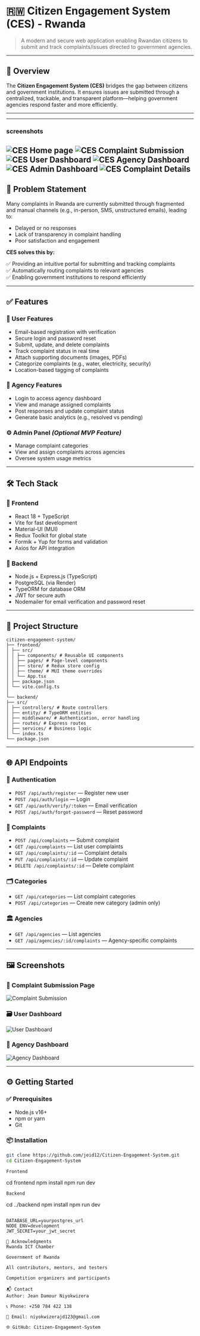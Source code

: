 # 🇷🇼 Citizen Engagement System (CES) - Rwanda

> A modern and secure web application enabling Rwandan citizens to submit and track complaints/issues directed to government agencies.



---

## 🚀 Overview

The **Citizen Engagement System (CES)** bridges the gap between citizens and government institutions. It ensures issues are submitted through a centralized, trackable, and transparent platform—helping government agencies respond faster and more efficiently.

---
-----
### screenshots
![CES Home page](screenshots/1.png)
![CES Complaint Submission](screenshots/2.png)
![CES User Dashboard](screenshots/3.png)
![CES Agency Dashboard](screenshots/4.png)
![CES Admin Dashboard](screenshots/5.png)
![CES Complaint Details](screenshots/6.png) 
-----
## 🎯 Problem Statement

Many complaints in Rwanda are currently submitted through fragmented and manual channels (e.g., in-person, SMS, unstructured emails), leading to:

- Delayed or no responses
- Lack of transparency in complaint handling
- Poor satisfaction and engagement

**CES solves this by:**

✅ Providing an intuitive portal for submitting and tracking complaints  
✅ Automatically routing complaints to relevant agencies  
✅ Enabling government institutions to respond efficiently

---

## ✅ Features

### 👤 User Features
- Email-based registration with verification
- Secure login and password reset
- Submit, update, and delete complaints
- Track complaint status in real time
- Attach supporting documents (images, PDFs)
- Categorize complaints (e.g., water, electricity, security)
- Location-based tagging of complaints

### 🏢 Agency Features
- Login to access agency dashboard
- View and manage assigned complaints
- Post responses and update complaint status
- Generate basic analytics (e.g., resolved vs pending)

### ⚙️ Admin Panel *(Optional MVP Feature)*
- Manage complaint categories
- View and assign complaints across agencies
- Oversee system usage metrics

---

## 🛠 Tech Stack

### 🧩 Frontend
- React 18 + TypeScript
- Vite for fast development
- Material-UI (MUI)
- Redux Toolkit for global state
- Formik + Yup for forms and validation
- Axios for API integration

### 🔧 Backend
- Node.js + Express.js (TypeScript)
- PostgreSQL (via Render)
- TypeORM for database ORM
- JWT for secure auth
- Nodemailer for email verification and password reset

---

## 📁 Project Structure

````
citizen-engagement-system/
├── frontend/
│ ├── src/
│ │ ├── components/ # Reusable UI components
│ │ ├── pages/ # Page-level components
│ │ ├── store/ # Redux store config
│ │ ├── theme/ # MUI theme overrides
│ │ └── App.tsx
│ ├── package.json
│ └── vite.config.ts
│
└── backend/
├── src/
│ ├── controllers/ # Route controllers
│ ├── entity/ # TypeORM entities
│ ├── middleware/ # Authentication, error handling
│ ├── routes/ # Express routes
│ ├── services/ # Business logic
│ └── index.ts
└── package.json
````

---

## 🌐 API Endpoints

### 🔐 Authentication
- `POST /api/auth/register` — Register new user
- `POST /api/auth/login` — Login
- `GET /api/auth/verify/:token` — Email verification
- `POST /api/auth/forgot-password` — Reset password

### 📝 Complaints
- `POST /api/complaints` — Submit complaint
- `GET /api/complaints` — List user complaints
- `GET /api/complaints/:id` — Complaint details
- `PUT /api/complaints/:id` — Update complaint
- `DELETE /api/complaints/:id` — Delete complaint

### 🗂 Categories
- `GET /api/categories` — List complaint categories
- `POST /api/categories` — Create new category (admin only)

### 🏛 Agencies
- `GET /api/agencies` — List agencies
- `GET /api/agencies/:id/complaints` — Agency-specific complaints

---

## 🖼 Screenshots

<!-- Replace below with actual image file paths inside a `screenshots/` folder -->
### 📌 Complaint Submission Page  
![Complaint Submission](screenshots/7.png)

### 🗃️ User Dashboard  
![User Dashboard](screenshots/8.png)

### 🏢 Agency Dashboard  
![Agency Dashboard](screenshots/9.png)

---

## ⚙️ Getting Started

### ✅ Prerequisites
- Node.js v16+
- npm or yarn
- Git

### 📦 Installation

```bash
git clone https://github.com/jeid12/Citizen-Engagement-System.git
cd Citizen-Engagement-System

Frontend
```
cd frontend
npm install
npm run dev
```
Backend
```
cd ../backend
npm install
npm run dev
```

DATABASE_URL=yourpostgres_url
NODE_ENV=development
JWT_SECRET=your_jwt_secret

🙏 Acknowledgments
Rwanda ICT Chamber

Government of Rwanda

All contributors, mentors, and testers

Competition organizers and participants

📬 Contact
Author: Jean Damour Niyokwizera

📞 Phone: +250 784 422 138

📧 Email: niyokwizerajd123@gmail.com

🌐 GitHub: Citizen-Engagement-System

